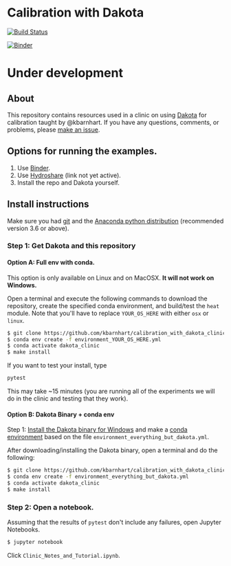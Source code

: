 # Calibration with Dakota

[![Build Status](https://travis-ci.com/kbarnhart/calibration_with_dakota_clinic.svg?branch=master)](https://travis-ci.com/kbarnhart/calibration_with_dakota_clinic)

[![Binder](https://mybinder.org/badge_logo.svg)](https://mybinder.org/v2/gh/kbarnhart/calibration_with_dakota_clinic/master?filepath=Clinic_Notes_and_Tutorial.ipynb)

# Under development

## About

This repository contains resources used in a clinic on using [Dakota](https://dakota.sandia.gov) for calibration taught by @kbarnhart. If you have any questions, comments, or problems, please [make an issue](https://github.com/kbarnhart/calibration_with_dakota_clinic/issues).

## Options for running the examples.

1) Use [Binder](https://mybinder.org/v2/gh/kbarnhart/calibration_with_dakota_clinic.git/master).
2) Use [Hydroshare]() (link not yet active).
3) Install the repo and Dakota yourself.

## Install instructions

Make sure you had [git](https://git-scm.com) and the [Anaconda python distribution](https://www.anaconda.com/distribution/) (recommended version 3.6 or above).

### Step 1: Get Dakota and this repository

#### Option A: Full env with conda.

This option is only available on Linux and on MacOSX. **It will not work on Windows.**

Open a terminal and execute the following commands to download the repository, create the specified conda environment, and build/test the `heat` module. Note that you'll have to replace `YOUR_OS_HERE` with either `osx` or `linux`.

```bash
$ git clone https://github.com/kbarnhart/calibration_with_dakota_clinic.git
$ conda env create -f environment_YOUR_OS_HERE.yml
$ conda activate dakota_clinic
$ make install
```

If you want to test your install, type
```bash
pytest
```
This may take ~15 minutes (you are running all of the experiments we will do in the clinic and testing that they work).

#### Option B: Dakota Binary + conda env

Step 1: [Install the Dakota binary for Windows](https://dakota.sandia.gov/download.html) and make a [conda environment](https://docs.conda.io/projects/conda/en/latest/user-guide/tasks/manage-environments.html#managing-environments) based on the file `environment_everything_but_dakota.yml`.

After downloading/installing the Dakota binary, open a terminal and do the following:
```bash
$ git clone https://github.com/kbarnhart/calibration_with_dakota_clinic.git
$ conda env create -f environment_everything_but_dakota.yml
$ conda activate dakota_clinic
$ make install
```

### Step 2: Open a notebook.

Assuming that the results of `pytest` don't include any failures, open Jupyter Notebooks.

```bash
$ jupyter notebook
```

Click `Clinic_Notes_and_Tutorial.ipynb`.
